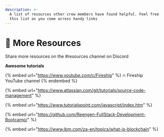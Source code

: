```yaml
---
description: >-
  A list of resources other crew members have found helpful. Feel free to add to
  this list as you come across handy links
---
```


# 📑 More Resources

Share more resources on the #resources channel on Discord



**Awesome tutorials**

{% embed url="https://www.youtube.com/c/Fireship" %}
:fire: Fireship YouTube channel&#x20;
{% endembed %}

{% embed url="https://www.atlassian.com/git/tutorials/source-code-management" %}

{% embed url="https://www.tutorialspoint.com/javascript/index.htm" %}

{% embed url="https://github.com/Reengen-FullStack-Development-Bootcamp/" %}

{% embed url="https://www.ibm.com/za-en/topics/what-is-blockchain" %}
